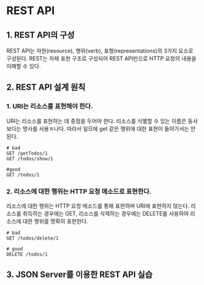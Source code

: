 # REST API

## 1. REST API의 구성
REST API는 자원(resource), 행위(verb), 표형(representations)의 3가지 요소로 구성된다. REST는 자체 표현 구조로 구성되어 REST API만으로 HTTP 요청의 내용을 이해할 수 있다.

## 2. REST API 설계 원칙

### 1. URI는 리소스를 표현해야 한다.

URI는 리소스를 표현하는 데 중점을 두어야 한다. 리소스를 식별할 수 있는 이름은 동사보다는 명사를 사용ㅎ나다. 따라서 일므에 get 같은 행위에 대한 표현이 들어가서는 안 된다.
```
# bad
GET /getTodos/1
GET /todos/show/1

#good
GET /todos/1
```

### 2. 리소스에 대한 행위는 HTTP 요청 메소드로 표현한다.

리소스에 대한 행위는 HTTP 요청 메소드를 통해 표현하며 URI에 표현하지 않는다. 리소스를 취득하는 경우에는 GET, 리소스를 삭제하는 경우에는 DELETE를 사용하여 리소스에 대한 행위를 명확히 표현한다.
```
# bad
GET /todos/delete/1

# good
DELETE /todos/1
```

## 3. JSON Server를 이용한 REST API 실습

